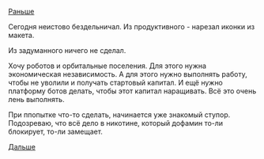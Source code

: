 [Раньше](2017.08.23.md)

Сегодня неистово бездельничал.
Из продуктивного - нарезал иконки из макета.

Из задуманного ничего не сделал.

Хочу роботов и орбитальные поселения.
Для этого нужна экономическая независимость.
А для этого нужно выполнять работу, чтобы не уволили и получать стартовый капитал. И ещё нужно платформу ботов делать, чтобы этот капитал наращивать.
Всё это очень лень выполнять.

При ппопытке что-то сделать, начинается уже знакомый ступор.
Подозреваю, что всё дело в никотине, который дофамин то-ли блокирует, то-ли замещает.

[Дальше](2017.08.25.md)